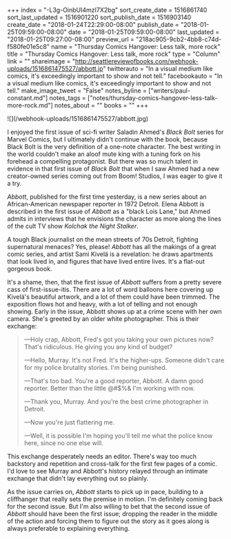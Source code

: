 +++
index = "-L3g-OinbUI4mzI7X2bg"
sort_create_date = 1516861740
sort_last_updated = 1516901220
sort_publish_date = 1516903140
create_date = "2018-01-24T22:29:00-08:00"
publish_date = "2018-01-25T09:59:00-08:00"
date = "2018-01-25T09:59:00-08:00"
last_updated = "2018-01-25T09:27:00-08:00"
preview_url = "218ac905-9cb2-4bb8-c74d-f580fe01e5c8"
name = "Thursday Comics Hangover: Less talk, more rock"
title = "Thursday Comics Hangover: Less talk, more rock"
type = "Column"
link = ""
shareimage = "http://seattlereviewofbooks.com/webhook-uploads/1516861475527/abbott.jp"
twitterauto = "In a visual medium like comics, it's exceedingly important to show and not tell."
facebookauto = "In a visual medium like comics, it's exceedingly important to show and not tell."
make_image_tweet = "False"
notes_byline = ["writers/paul-constant.md"]
notes_tags = ["notes/thursday-comics-hangover-less-talk-more-rock.md"]
notes_about = ""
books = ""
+++
<p class="image">![](/webhook-uploads/1516861475527/abbott.jpg)</p>

I enjoyed the first issue of sci-fi writer Saladin Ahmed's *Black Bolt* series for Marvel Comics, but I ultimately didn't continue with the book, because Black Bolt is the very definition of a one-note character. The best writing in the world couldn't make an aloof mute king with a tuning fork on his forehead a compelling protagonist. But there was so much talent in evidence in that first issue of *Black Bolt* that when I saw Ahmed had a new creator-owned series coming out from Boom! Studios, I was eager to give it a try.

*Abbott*, published for the first time yesterday, is a new series about an African-American newspaper reporter in 1972 Detroit. Elena Abbott is described in the first issue of *Abbott* as a "black Lois Lane," but Ahmed admits in interviews that he envisions the character as more along the lines of the cult TV show *Kolchak the Night Stalker*.

A tough Black journalist on the mean streets of 70s Detroit, fighting supernatural menaces? Yes, please! *Abbott* has all the makings of a great comic series, and artist Sami Kivelä is a revelation: he draws apartments that look lived in, and figures that have lived entire lives. It's a flat-out gorgeous book.

It's a shame, then, that the first issue of *Abbott* suffers from a pretty severe cass of first-issue-itis. There are a lot of word balloons here covering up Kivelä's beautiful artwork, and a lot of them could have been trimmed. The exposition flows hot and heavy, with a lot of telling and not enough showing. Early in the issue, Abbott shows up at a crime scene with her own camera. She's greeted by an older white photographer. This is their exchange:

<blockquote><p>—Holy crap, Abbott, Fred's got you taking your own pictures now? That's ridiculous. He giving you any kind of budget?</p>

<p>—Hello, Murray. It's not Fred. It's the higher-ups. Someone didn't care for my police brutality stories. I'm being punished.</p>

<p>—That's too bad. You're a good reporter, Abbott. A damn good reporter. Better than the little @#$%& I'm working with now.</p>

<p>—Thank you, Murray. And you're the best crime photographer in Detroit.</p>

<p>—Now you're just flattering me.</p>

<p>—Well, it is possible I'm hoping you'll tell me what the police know here, since no one else will.</p></blockquote>

This exchange desperately needs an editor.  There's way too much backstory and repetition and cross-talk for the first few pages of a comic. I'd love to see Murray and Abbott's history relayed through an intimate exchange that didn't lay everything out so plainly.

As the issue carries on, *Abbott* starts to pick up in pace, building to a cliffhanger that really sets the premise in motion. I'm definitely coming back for the second issue. But I'm also willing to bet that the second issue of *Abbott* should have been the first issue; dropping the reader in the middle of the action and forcing them to figure out the story as it goes along is always preferable to explaining everything.